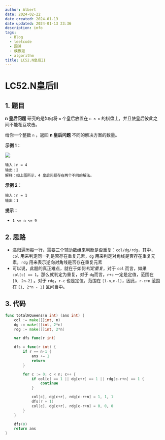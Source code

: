```yaml
---
author: Albert
date: 2024-02-22
date created: 2024-01-13
date updated: 2024-01-13 23:36
description: info
tags:
  - Blog
  - leetcode
  - 回溯
  - 模板题
  - algorithm
title: LC52.N皇后II
---
```


# LC52.N皇后II

## 1. 题目

[link]: https://leetcode.cn/problems/n-queens-ii/

**n 皇后问题** 研究的是如何将 `n` 个皇后放置在 `n × n` 的棋盘上，并且使皇后彼此之间不能相互攻击。

给你一个整数 `n` ，返回 **n 皇后问题** 不同的解决方案的数量。

**示例 1：**

![](https://assets.leetcode.com/uploads/2020/11/13/queens.jpg)

```
输入：n = 4
输出：2
解释：如上图所示，4 皇后问题存在两个不同的解法。
```

**示例 2：**

```
输入：n = 1
输出：1
```

**提示：**

- `1 <= n <= 9`

## 2. 思路

- 递归遍历每一行，需要三个辅助数组来判断是否重复：`col/dg/rdg`，其中，`col` 用来判定同一列是否存在重复元素，`dg` 用来判定对角线是否存在重复元素，`rdg` 用来表示逆向对角线是否存在重复元素
- 可以说，此题的真正难点，就在于如何*判定重复*，对于 `col` 而言，如果 `col[c] == 1`，那么就判定为重复，对于 `dg`而言，`r+c` 一定是定值，范围在 `[0, 2n-2]` 。对于 `rdg`，`r-c` 也是定值，范围在 `[1-n,n-1]`，因此，`r-c+n` 范围在 `[1, 2*n - 1]` 区间当中。

## 3. 代码

```go
func totalNQueens(n int) (ans int) {
	col := make([]int, n)
	dg := make([]int, 2*n)
	rdg := make([]int, 2*n)

	var dfs func(r int)

	dfs = func(r int) {
		if r == n-1 {
			ans += 1
			return
		}

		for c := 0; c < n; c++ {
			if col[c] == 1 || dg[c+r] == 1 || rdg[c-r+n] == 1 {
				continue
			}

			col[c], dg[c+r], rdg[c-r+n] = 1, 1, 1
			dfs(r + 1)
			col[c], dg[c+r], rdg[c-r+n] = 0, 0, 0
		}
	}

	dfs(0)
	return ans
}
```
